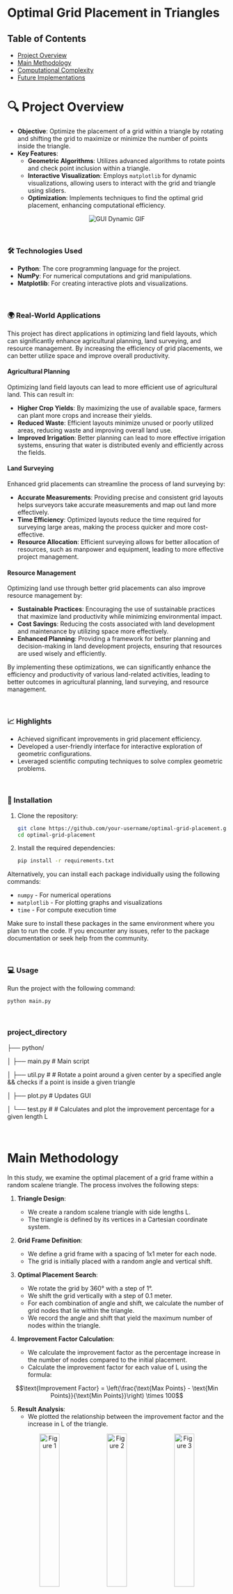 # Optimal Grid Placement in Triangles


## Table of Contents
- [Project Overview](#-project-overview)
- [Main Methodology](#-main-methodology)
- [Computational Complexity](#-computational-complexity)
- [Future Implementations](#-future-implementations)


# 🔍 Project Overview
- **Objective**: Optimize the placement of a grid within a triangle by rotating and shifting the grid to maximize or minimize the number of points inside the triangle.
- **Key Features**:
  - **Geometric Algorithms**: Utilizes advanced algorithms to rotate points and check point inclusion within a triangle.
  - **Interactive Visualization**: Employs `matplotlib` for dynamic visualizations, allowing users to interact with the grid and triangle using sliders.
  - **Optimization**: Implements techniques to find the optimal grid placement, enhancing computational efficiency.


<div align="center">
  <img src="./pictures/example.gif" alt="GUI Dynamic GIF">
  
</div>

<p>
  <br>
</p>

### 🛠 Technologies Used
- **Python**: The core programming language for the project.
- **NumPy**: For numerical computations and grid manipulations.
- **Matplotlib**: For creating interactive plots and visualizations.

<p>
  <br>
</p>

### 🌍 Real-World Applications

This project has direct applications in optimizing land field layouts, which can significantly enhance agricultural planning, land surveying, and resource management. By increasing the efficiency of grid placements, we can better utilize space and improve overall productivity.

#### Agricultural Planning
Optimizing land field layouts can lead to more efficient use of agricultural land. This can result in:
- **Higher Crop Yields**: By maximizing the use of available space, farmers can plant more crops and increase their yields.
- **Reduced Waste**: Efficient layouts minimize unused or poorly utilized areas, reducing waste and improving overall land use.
- **Improved Irrigation**: Better planning can lead to more effective irrigation systems, ensuring that water is distributed evenly and efficiently across the fields.

#### Land Surveying
Enhanced grid placements can streamline the process of land surveying by:
- **Accurate Measurements**: Providing precise and consistent grid layouts helps surveyors take accurate measurements and map out land more effectively.
- **Time Efficiency**: Optimized layouts reduce the time required for surveying large areas, making the process quicker and more cost-effective.
- **Resource Allocation**: Efficient surveying allows for better allocation of resources, such as manpower and equipment, leading to more effective project management.

#### Resource Management
Optimizing land use through better grid placements can also improve resource management by:
- **Sustainable Practices**: Encouraging the use of sustainable practices that maximize land productivity while minimizing environmental impact.
- **Cost Savings**: Reducing the costs associated with land development and maintenance by utilizing space more effectively.
- **Enhanced Planning**: Providing a framework for better planning and decision-making in land development projects, ensuring that resources are used wisely and efficiently.

By implementing these optimizations, we can significantly enhance the efficiency and productivity of various land-related activities, leading to better outcomes in agricultural planning, land surveying, and resource management.


<p>
  <br>
</p>

### 📈 Highlights
- Achieved significant improvements in grid placement efficiency.
- Developed a user-friendly interface for interactive exploration of geometric configurations.
- Leveraged scientific computing techniques to solve complex geometric problems.

<p>
  <br>
</p>

### 🚀 Installation
1. Clone the repository:
    ```bash
    git clone https://github.com/your-username/optimal-grid-placement.git
    cd optimal-grid-placement
    ```
2. Install the required dependencies:
    ```bash
    pip install -r requirements.txt
    ```
<p>
    Alternatively, you can install each package individually using the following commands:
</p>

<ul>
    <li><code>numpy</code> - For numerical operations</li>
    <li><code>matplotlib</code> - For plotting graphs and visualizations</li>
    <li><code>time</code> - For compute execution time </li>
</ul>

<p>
    Make sure to install these packages in the same environment where you plan to run the code. If you encounter any issues, refer to the package documentation or seek help from the community.
</p>

<p>
  <br>
</p>

### 💻 Usage
Run the project with the following command:
```bash
python main.py
```

<p>
  <br>
</p>

### project_directory

├── python/

│ ├── main.py # Main script

│ ├── util.py # # Rotate a point around a given center by a specified angle && checks if a point is inside a given triangle

│ ├── plot.py # Updates GUI 

│ └── test.py # # Calculates and plot the improvement percentage for a given length L

<p>
  <br>
</p>

# Main Methodology
In this study, we examine the optimal placement of a grid frame within a random scalene triangle. The process involves the following steps:

1. **Triangle Design**:
   - We create a random scalene triangle with side lengths L.
   - The triangle is defined by its vertices in a Cartesian coordinate system.

2. **Grid Frame Definition**:
   - We define a grid frame with a spacing of 1x1 meter for each node.
   - The grid is initially placed with a random angle and vertical shift.

3. **Optimal Placement Search**:
   - We rotate the grid by 360° with a step of 1°.
   - We shift the grid vertically with a step of 0.1 meter.
   - For each combination of angle and shift, we calculate the number of grid nodes that lie within the triangle.
   - We record the angle and shift that yield the maximum number of nodes within the triangle.


4. **Improvement Factor Calculation**:
   - We calculate the improvement factor as the percentage increase in the number of nodes compared to the initial placement.
   - Calculate the improvement factor for each value of L using the formula:


  $$\text{Improvement Factor} = \left(\frac{\text{Max Points} - \text{Min Points}}{\text{Min Points}}\right) \times 100$$

     
5. **Result Analysis**:
   - We plotted the relationship between the improvement factor and the increase in L of the triangle.

     
<div align="center">
  <img src="pictures/comp_time_L_10m.png" alt="Figure 1" width="30%">
  <img src="pictures/comp_time_L_20m.png" alt="Figure 2" width="30%">
  <img src="pictures/comp_time_L_100m.png" alt="Figure 3" width="30%">
</div>

<p>
  <br>
</p>


We collected data for lengths (\(L\)) ranging from 1 meter to 51 meters to analyze how the improvement factor relates to length over time. Our analysis involves three key variables:
- **Length (\(L\))**: The range of lengths from 1 meter to 51 meters.
- **Improvement Factor**: The measure of how much the optimization improves efficiency.
- **Time**: Represented using color coding to visualize the relationship between length and improvement factor over different time periods.

<p align="center">
  <img src="pictures/scatter_plot_3var.png" width="70%">
  <br>
  <em>Figure 1:  Scatter Plot of Improvement Factor vs. Length with Time Color-Coded</em>
</p>

<p>
  <br>
</p>

This scatter plot illustrates the relationship between the improvement factor and the length (\(L\)) of the fields, with time represented through color coding. The plot helps visualize how the improvement factor varies with length over different time periods, providing insights into the performance and effectiveness of the optimization algorithm.

<p>
  <br>
</p>

# Computational Complexity

The theoretical complexity of our algorithm is $$O(n^3)$$. Therefore, the computation time should follow this complexity. However, our data for small values of \(L\) appears to exhibit a more linear behavior. This discrepancy is concerning and may be due to the limited amount of data we currently have.

<p align="center">
  <img src="pictures/expected_time_vs_length.png" width="70%">
  <br>
  <em>Figure 2: Line plot of expected Computational time vs. Length</em>
</p>

<p>
  <br>
</p>

# Future Implementations

To address this issue and improve our analysis, we propose the following future implementations:

1. **Increase Data Collection**:
   - **Expand Dataset**: Collect more data points, especially for larger values of \(L\), to better understand the algorithm's behavior across different scales.
   - **Automated Data Collection**: Implement automated tools to gather data more efficiently and consistently.

2. **Algorithm Optimization**:
   - **Alternative Algorithms**: Explore and test alternative algorithms that might offer better performance or different complexity characteristics.
   - **Hybrid Approaches**: Combine multiple algorithms to leverage their strengths and mitigate weaknesses.

3. **Performance Analysis**:
   - **Benchmarking**: Conduct thorough benchmarking against other known algorithms to identify performance bottlenecks and areas for improvement.
   - **Profiling Tools**: Use profiling tools to analyze the algorithm's performance in detail and identify specific areas that can be optimized.

4. **Theoretical Analysis**:
   - **Complexity Proofs**: Develop formal proofs to better understand the theoretical underpinnings of the observed behavior.
   - **Mathematical Modeling**: Create mathematical models to predict the algorithm's performance under various conditions.

By implementing these strategies, we aim to gather more comprehensive data and explore different approaches to improve the algorithm's performance and reliability.









